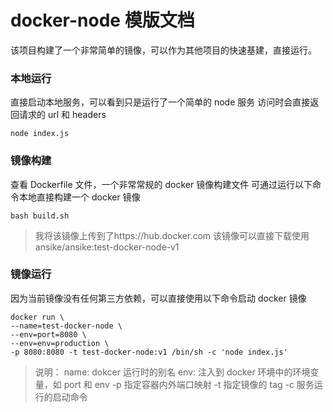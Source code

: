 # docker-node 模版文档

该项目构建了一个非常简单的镜像，可以作为其他项目的快速基建，直接运行。

### 本地运行

直接启动本地服务，可以看到只是运行了一个简单的 node 服务
访问时会直接返回请求的 url 和 headers

```shell
node index.js
```

### 镜像构建

查看 Dockerfile 文件，一个非常常规的 docker 镜像构建文件
可通过运行以下命令本地直接构建一个 docker 镜像

```shell
bash build.sh
```
> 我将该镜像上传到了https://hub.docker.com
> 该镜像可以直接下载使用 ansike/ansike:test-docker-node-v1

### 镜像运行

因为当前镜像没有任何第三方依赖，可以直接使用以下命令启动 docker 镜像

```shell
docker run \
--name=test-docker-node \
--env=port=8080 \
--env=env=production \
-p 8080:8080 -t test-docker-node:v1 /bin/sh -c 'node index.js'
```

> 说明：
> name: dokcer 运行时的别名
> env: 注入到 docker 环境中的环境变量，如 port 和 env
> -p 指定容器内外端口映射
> -t 指定镜像的 tag
> -c 服务运行的启动命令
